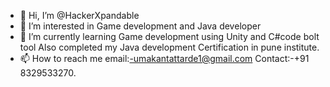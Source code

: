 - 👋 Hi, I’m @HackerXpandable
- 👀 I’m interested in Game development and Java developer
- 🌱 I’m currently learning Game development using Unity and C#code bolt tool
        Also completed my Java development Certification in pune institute.
- 📫 How to reach me email:-umakantattarde1@gmail.com
                     Contact:-+91 8329533270.
<!---
HackerXpandable/HackerXpandable is a ✨ special ✨ repository because its `README.md` (this file) appears on your GitHub profile.
You can click the Preview link to take a look at your changes.
--->
